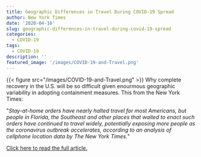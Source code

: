 ```yaml
---
title: Geographic Differences in Travel During COVID-19 Spread
author: New York Times
date: '2020-04-10'
slug: geographic-differences-in-travel-during-covid-19-spread
categories: 
  - COVID-19
tags: 
  - COVID-19
description: ''
featured_image: '/images/COVID-19-and-Travel.png'
---
```

{{< figure src="/images/COVID-19-and-Travel.png" >}}
Why complete recovery in the U.S. will be so difficult given enourmous geographic variability in adopting containment measures. This from the New York Times: 

"*Stay-at-home orders have nearly halted travel for most Americans, but people in Florida, the Southeast and other places that waited to enact such orders have continued to travel widely, potentially exposing more people as the coronavirus outbreak accelerates, according to an analysis of cellphone location data by The New York Times.*"

[Click here to read the full article.](https://www.nytimes.com/interactive/2020/04/02/us/coronavirus-social-distancing.html)

